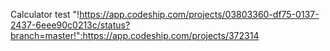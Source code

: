 ﻿Calculator test
"!https://app.codeship.com/projects/03803360-df75-0137-2437-6eee90c0213c/status?branch=master!":https://app.codeship.com/projects/372314


